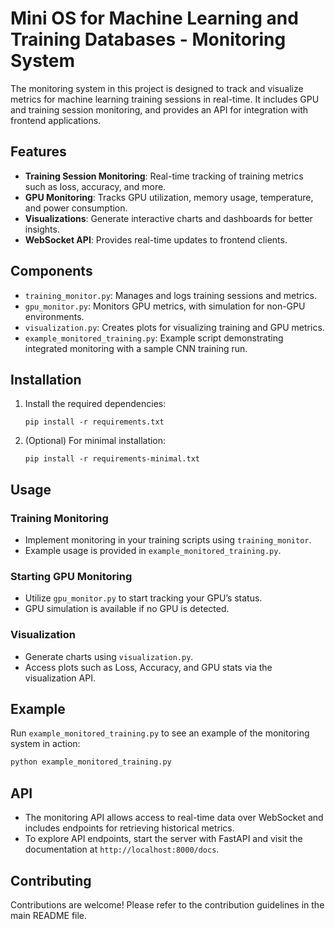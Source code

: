 # Mini OS for Machine Learning and Training Databases - Monitoring System

The monitoring system in this project is designed to track and visualize metrics for machine learning training sessions in real-time. It includes GPU and training session monitoring, and provides an API for integration with frontend applications.

## Features

- **Training Session Monitoring**: Real-time tracking of training metrics such as loss, accuracy, and more.
- **GPU Monitoring**: Tracks GPU utilization, memory usage, temperature, and power consumption.
- **Visualizations**: Generate interactive charts and dashboards for better insights.
- **WebSocket API**: Provides real-time updates to frontend clients.

## Components

- `training_monitor.py`: Manages and logs training sessions and metrics.
- `gpu_monitor.py`: Monitors GPU metrics, with simulation for non-GPU environments.
- `visualization.py`: Creates plots for visualizing training and GPU metrics.
- `example_monitored_training.py`: Example script demonstrating integrated monitoring with a sample CNN training run.

## Installation

1. Install the required dependencies:
   ```
   pip install -r requirements.txt
   ```

2. (Optional) For minimal installation:
   ```
   pip install -r requirements-minimal.txt
   ```

## Usage

### Training Monitoring

- Implement monitoring in your training scripts using `training_monitor`.
- Example usage is provided in `example_monitored_training.py`.

### Starting GPU Monitoring

- Utilize `gpu_monitor.py` to start tracking your GPU’s status.
- GPU simulation is available if no GPU is detected.

### Visualization

- Generate charts using `visualization.py`.
- Access plots such as Loss, Accuracy, and GPU stats via the visualization API.

## Example

Run `example_monitored_training.py` to see an example of the monitoring system in action:
```bash
python example_monitored_training.py
```

## API

- The monitoring API allows access to real-time data over WebSocket and includes endpoints for retrieving historical metrics.
- To explore API endpoints, start the server with FastAPI and visit the documentation at `http://localhost:8000/docs`.

## Contributing

Contributions are welcome! Please refer to the contribution guidelines in the main README file.

